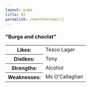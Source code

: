 ```yaml
---
layout: page
title: RJ
permalink: /meettheteam/rj
---
```

<html>
        <h3>"Burga and choclat"</h3>
        <table id="tables">
            <tr><th>Likes: </th><td>Tesco Lager</td></tr>
            <tr><th>Dislikes: </th><td>Tony</td></tr>
            <tr><th>Strengths: </th><td>Alcohol</td></tr>
            <tr><th>Weaknesses: </th><td>Ms O'Callaghan</td></tr>
        </table>
        </html>
